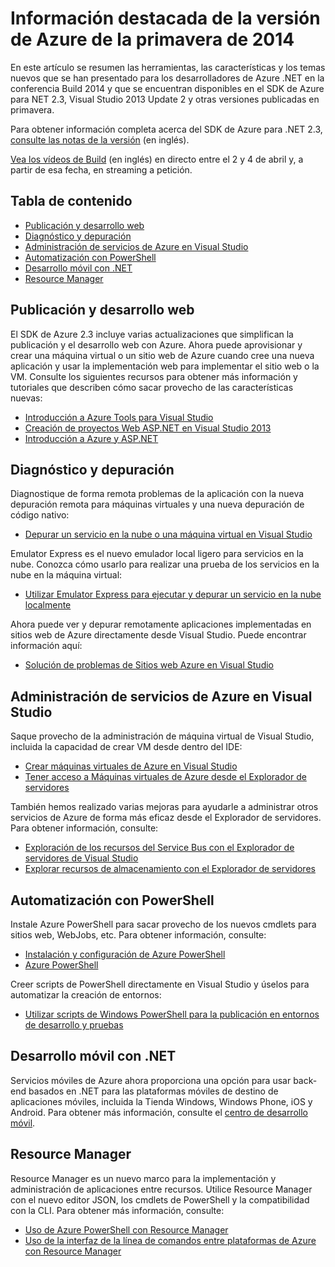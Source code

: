 <properties pageTitle="Azure Spring 2014 release highlights - .NET Dev Center" metaKeywords="azure .net sdk 2.3" description="Learn about the new tools and features available for Azure .NET developers." documentationCenter=".NET" title="Azure Spring 2014 release highlights" authors="mollybos" solutions="" manager="carolz" editor="mollybos" />

Información destacada de la versión de Azure de la primavera de 2014
====================================================================

En este artículo se resumen las herramientas, las características y los temas nuevos que se han presentado para los desarrolladores de Azure .NET en la conferencia Build 2014 y que se encuentran disponibles en el SDK de Azure para NET 2.3, Visual Studio 2013 Update 2 y otras versiones publicadas en primavera.

Para obtener información completa acerca del SDK de Azure para .NET 2.3, [consulte las notas de la versión](http://go.microsoft.com/fwlink/p/?LinkId=393548) (en inglés).

[Vea los vídeos de Build](http://go.microsoft.com/fwlink/?LinkId=394377&clcid=0x409) (en inglés) en directo entre el 2 y 4 de abril y, a partir de esa fecha, en streaming a petición.

Tabla de contenido
------------------

-   [Publicación y desarrollo web](#webdeploy)
-   [Diagnóstico y depuración](#diagnostics)
-   [Administración de servicios de Azure en Visual Studio](#service-management)
-   [Automatización con PowerShell](#automation)
-   [Desarrollo móvil con .NET](#mobile)
-   [Resource Manager](#arm)

Publicación y desarrollo web
----------------------------

El SDK de Azure 2.3 incluye varias actualizaciones que simplifican la publicación y el desarrollo web con Azure. Ahora puede aprovisionar y crear una máquina virtual o un sitio web de Azure cuando cree una nueva aplicación y usar la implementación web para implementar el sitio web o la VM. Consulte los siguientes recursos para obtener más información y tutoriales que describen cómo sacar provecho de las características nuevas:

-   [Introducción a Azure Tools para Visual Studio](http://msdn.microsoft.com/en-us/library/azure/ff687127.aspx)
-   [Creación de proyectos Web ASP.NET en Visual Studio 2013](http://asp.net/visual-studio/overview/2013/creating-web-projects-in-visual-studio)
-   [Introducción a Azure y ASP.NET](http://azure.microsoft.com/en-us/documentation/articles/web-sites-dotnet-get-started/)

Diagnóstico y depuración
------------------------

Diagnostique de forma remota problemas de la aplicación con la nueva depuración remota para máquinas virtuales y una nueva depuración de código nativo:

-   [Depurar un servicio en la nube o una máquina virtual en Visual Studio](http://msdn.microsoft.com/en-us/library/azure/ff683670.aspx)

Emulator Express es el nuevo emulador local ligero para servicios en la nube. Conozca cómo usarlo para realizar una prueba de los servicios en la nube en la máquina virtual:

-   [Utilizar Emulator Express para ejecutar y depurar un servicio en la nube localmente](http://msdn.microsoft.com/en-us/library/windowsazure/dn339018.aspx)

Ahora puede ver y depurar remotamente aplicaciones implementadas en sitios web de Azure directamente desde Visual Studio. Puede encontrar información aquí:

-   [Solución de problemas de Sitios web Azure en Visual Studio](http://www.windowsazure.com/en-us/documentation/articles/web-sites-dotnet-troubleshoot-visual-studio)

Administración de servicios de Azure en Visual Studio
-----------------------------------------------------

Saque provecho de la administración de máquina virtual de Visual Studio, incluida la capacidad de crear VM desde dentro del IDE:

-   [Crear máquinas virtuales de Azure en Visual Studio](http://msdn.microsoft.com/en-us/library/windowsazure/dn569263.aspx)
-   [Tener acceso a Máquinas virtuales de Azure desde el Explorador de servidores](http://msdn.microsoft.com/en-us/library/windowsazure/jj131259.aspx)

También hemos realizado varias mejoras para ayudarle a administrar otros servicios de Azure de forma más eficaz desde el Explorador de servidores. Para obtener información, consulte:

-   [Exploración de los recursos del Service Bus con el Explorador de servidores de Visual Studio](http://msdn.microsoft.com/en-us/library/windowsazure/jj149828.aspx)
-   [Explorar recursos de almacenamiento con el Explorador de servidores](http://msdn.microsoft.com/en-us/library/windowsazure/ff683677.aspx)

Automatización con PowerShell
-----------------------------

Instale Azure PowerShell para sacar provecho de los nuevos cmdlets para sitios web, WebJobs, etc. Para obtener información, consulte:

-   [Instalación y configuración de Azure PowerShell](http://www.windowsazure.com/en-us/documentation/articles/install-configure-powershell/)
-   [Azure PowerShell](http://msdn.microsoft.com/en-us/library/windowsazure/jj156055.aspx)

Creer scripts de PowerShell directamente en Visual Studio y úselos para automatizar la creación de entornos:

-   [Utilizar scripts de Windows PowerShell para la publicación en entornos de desarrollo y pruebas](http://msdn.microsoft.com/en-us/library/windowsazure/dn642480.aspx)

Desarrollo móvil con .NET
-------------------------

Servicios móviles de Azure ahora proporciona una opción para usar back-end basados en .NET para las plataformas móviles de destino de aplicaciones móviles, incluida la Tienda Windows, Windows Phone, iOS y Android. Para obtener más información, consulte el [centro de desarrollo móvil](/en-us/develop/mobile/).

Resource Manager
----------------

Resource Manager es un nuevo marco para la implementación y administración de aplicaciones entre recursos. Utilice Resource Manager con el nuevo editor JSON, los cmdlets de PowerShell y la compatibilidad con la CLI. Para obtener más información, consulte:

-   [Uso de Azure PowerShell con Resource Manager](http://go.microsoft.com/fwlink/?LinkID=394767)
-   [Uso de la interfaz de la línea de comandos entre plataformas de Azure con Resource Manager](/en-us/documentation/articles/xplat-cli-azure-resource-manager/)


